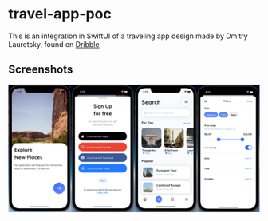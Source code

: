# travel-app-poc

This is an integration in SwiftUI of a traveling app design made by Dmitry Lauretsky, found on [Dribble](https://dribbble.com/shots/15074082-Travel-App-Onboarding-Animation)

## Screenshots

![Screenshots](./travel-app.png "App Screenshots")
